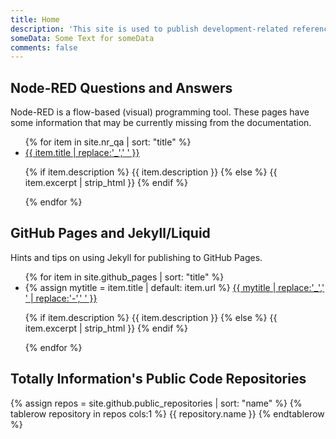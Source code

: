 ```yaml
---
title: Home
description: 'This site is used to publish development-related reference information curated by Totally Information.'
someData: Some Text for someData
comments: false
---
```


## Node-RED Questions and Answers

Node-RED is a flow-based (visual) programming tool. These pages have some information that may be currently missing from the documentation.

<ul>
{% for item in site.nr_qa | sort: "title" %}
  <li>
    <a href="{{ item.url }}">{{ item.title | replace:'_',' ' }}</a>
    <p>{% if item.description %}
        {{ item.description }}
    {% else %}
        {{ item.excerpt | strip_html }}
    {% endif %}</p>
  </li>
{% endfor %}
</ul>

## GitHub Pages and Jekyll/Liquid

Hints and tips on using Jekyll for publishing to GitHub Pages.

<ul>
{% for item in site.github_pages | sort: "title" %}
  <li>
    {% assign mytitle = item.title | default: item.url %}
    <a href="{{ item.url }}">{{ mytitle | replace:'_',' ' | replace:'-',' ' }}</a>
    <p>{% if item.description %}
        {{ item.description }}
    {% else %}
        {{ item.excerpt | strip_html }}
    {% endif %}</p>
  </li>
{% endfor %}
</ul>

## Totally Information's Public Code Repositories

<table>
    {% assign repos =  site.github.public_repositories | sort: "name" %}
    {% tablerow repository in repos cols:1 %}
        <a hre="{{ repository.html_url }}">{{ repository.name }}</a>
    {% endtablerow %}
</table>

<script>
    (function() {
        // Dump the page object to a JS variable - note we have to strip or escape the html
        var jk_page = {{ page | jsonify | strip_html }};
        //var someData = '{{ page.someData }}'
        //var layout = '{{ layout }}'
        var github = '{{ site.github | jsonify }}'
        console.log('--PAGE (jsonify)--', jk_page)
        //console.log('someData', someData)
        console.log('--SITE.GITHUB (jsonify)--', github)
    })();
</script>
